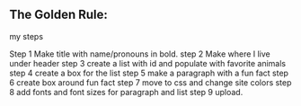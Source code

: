 ## The Golden Rule:
my steps

Step 1 Make title with name/pronouns in bold. 
step 2 Make where I live under header 
step 3 create a list with id and populate with favorite animals 
step 4 create a box for the list 
step 5 make a paragraph with a fun fact 
step 6 create box around fun fact 
step 7 move to css and change site colors 
step 8 add fonts and font sizes for paragraph and list
step 9 upload.



